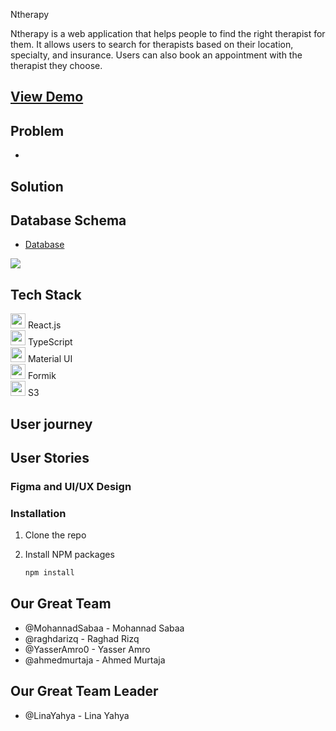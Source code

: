 
Ntherapy 

Ntherapy is a web application that helps people to find the right therapist for them. It allows users to search for therapists based on their location, specialty, and insurance. Users can also book an appointment with the therapist they choose.
## [View Demo]()


## Problem
- 
## Solution

## Database Schema
- [Database](https://drawsql.app/teams/jjj-11/diagrams/team1)

![](https://imgur.com/PbdUfCp.png)

## Tech Stack
<p align="left">
  <img src="https://img.icons8.com/color/48/000000/react-native.png" width="24" height="24"/> React.js<br>
  <img src="https://img.icons8.com/color/48/000000/typescript.png" width="24" height="24"/> TypeScript<br>
  <img src="https://img.icons8.com/color/48/000000/material-ui.png" width="24" height="24"/> Material UI<br>
  <img src="https://img.icons8.com/dusk/48/000000/form.png" width="24" height="24"/> Formik<br>
  <img src="https://img.icons8.com/color/48/000000/amazon-s3.png" width="24" height="24"/> S3
</p>


## User journey

## User Stories

  
### Figma and UI/UX Design


### Installation


1. Clone the repo
   
2. Install NPM packages
   ```sh
   npm install
   ```



## Our Great Team
- @MohannadSabaa - Mohannad Sabaa
- @raghdarizq - Raghad Rizq
- @YasserAmro0 - Yasser Amro
- @ahmedmurtaja - Ahmed Murtaja

## Our Great Team Leader
- @LinaYahya - Lina Yahya
